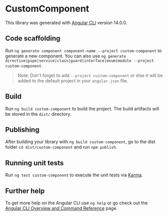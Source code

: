 # CustomComponent

This library was generated with [Angular CLI](https://github.com/angular/angular-cli) version 14.0.0.

## Code scaffolding

Run `ng generate component component-name --project custom-component` to generate a new component. You can also use `ng generate directive|pipe|service|class|guard|interface|enum|module --project custom-component`.
> Note: Don't forget to add `--project custom-component` or else it will be added to the default project in your `angular.json` file. 

## Build

Run `ng build custom-component` to build the project. The build artifacts will be stored in the `dist/` directory.

## Publishing

After building your library with `ng build custom-component`, go to the dist folder `cd dist/custom-component` and run `npm publish`.

## Running unit tests

Run `ng test custom-component` to execute the unit tests via [Karma](https://karma-runner.github.io).

## Further help

To get more help on the Angular CLI use `ng help` or go check out the [Angular CLI Overview and Command Reference](https://angular.io/cli) page.
